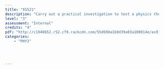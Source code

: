 ```yaml
---
title: "91521"
description: "Carry out a practical investigation to test a physics theory relating two variables in a non-linear relationship"
level: "3"
assessment: "Internal"
credits: "4"
pdf: "http://c1940652.r52.cf0.rackcdn.com/55d698a1b8d39a03a100014e/as91521.pdf"
categories:
    - "PHY3"
    
    
    
    
---
```

